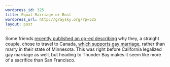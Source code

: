 ```yaml
--- 
wordpress_id: 325
title: Equal Marriage or Bust
wordpress_url: http://graysky.org/?p=325
layout: post
---
```

Some friends <a href=" http://www.startribune.com/opinion/commentary/19189879.html?location_refer=Editorials">recently published an op-ed describing</a> why they, a straight couple, chose to travel to Canada, <a href="http://en.wikipedia.org/wiki/Same-sex_marriage_in_Canada">which supports gay marriage</a>, rather than marry in their state of Minnesota. This was right before California legalized gay marriage as well, but heading to Thunder Bay makes it seem like more of a sacrifice than San Francisco.  
